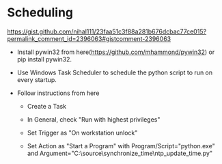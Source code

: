 # Scheduling

<https://gist.github.com/nihal111/23faa51c3f88a281b676dcbac77ce015?permalink_comment_id=2396063#gistcomment-2396063>

- Install pywin32 from here(<https://github.com/mhammond/pywin32>) or pip install pywin32.

- Use Windows Task Scheduler to schedule the python script to run on every startup.

- Follow instructions from here

  - Create a Task

  - In General, check "Run with highest privileges"

  - Set Trigger as "On workstation unlock"

  - Set Action as "Start a Program" with Program/Script="python.exe" and Argument="C:\source\synchronize_time\ntp_update_time.py"
